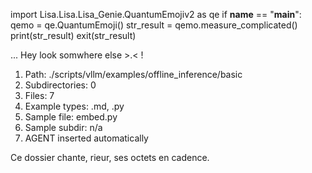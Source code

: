 
import Lisa.Lisa.Lisa_Genie.QuantumEmojiv2 as qe
if __name__ == "__main__":
  qemo = qe.QuantumEmoji()
  str_result = qemo.measure_complicated()
  print(str_result)
  exit(str_result)

... Hey look somwhere else >.< !

1. Path: ./scripts/vllm/examples/offline_inference/basic
2. Subdirectories: 0
3. Files: 7
4. Example types: .md, .py
5. Sample file: embed.py
6. Sample subdir: n/a
7. AGENT inserted automatically

Ce dossier chante, rieur, ses octets en cadence.
